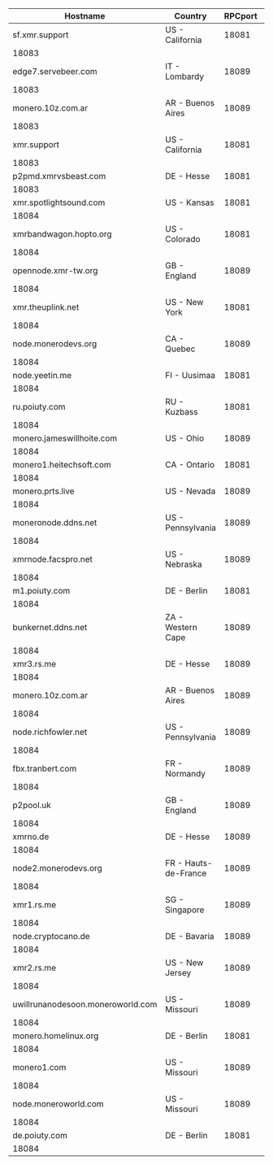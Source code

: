 Hostname | Country | RPCport | P2Pport
--- | --- | --- | ---
sf.xmr.support | US - California | 18081
 | 18083
edge7.servebeer.com | IT - Lombardy | 18089
 | 18083
monero.10z.com.ar | AR - Buenos Aires | 18089
 | 18083
xmr.support | US - California | 18081
 | 18083
p2pmd.xmrvsbeast.com | DE - Hesse | 18081
 | 18083
xmr.spotlightsound.com | US - Kansas | 18081
 | 18084
xmrbandwagon.hopto.org | US - Colorado | 18081
 | 18084
opennode.xmr-tw.org | GB - England | 18089
 | 18084
xmr.theuplink.net | US - New York | 18081
 | 18084
node.monerodevs.org | CA - Quebec | 18089
 | 18084
node.yeetin.me | FI - Uusimaa | 18081
 | 18084
ru.poiuty.com | RU - Kuzbass | 18081
 | 18084
monero.jameswillhoite.com | US - Ohio | 18089
 | 18084
monero1.heitechsoft.com | CA - Ontario | 18081
 | 18084
monero.prts.live | US - Nevada | 18089
 | 18084
moneronode.ddns.net | US - Pennsylvania | 18089
 | 18084
xmrnode.facspro.net | US - Nebraska | 18089
 | 18084
m1.poiuty.com | DE - Berlin | 18081
 | 18084
bunkernet.ddns.net | ZA - Western Cape | 18089
 | 18084
xmr3.rs.me | DE - Hesse | 18089
 | 18084
monero.10z.com.ar | AR - Buenos Aires | 18089
 | 18084
node.richfowler.net | US - Pennsylvania | 18089
 | 18084
fbx.tranbert.com | FR - Normandy | 18089
 | 18084
p2pool.uk | GB - England | 18089
 | 18084
xmrno.de | DE - Hesse | 18089
 | 18084
node2.monerodevs.org | FR - Hauts-de-France | 18089
 | 18084
xmr1.rs.me | SG - Singapore | 18089
 | 18084
node.cryptocano.de | DE - Bavaria | 18089
 | 18084
xmr2.rs.me | US - New Jersey | 18089
 | 18084
uwillrunanodesoon.moneroworld.com | US - Missouri | 18089
 | 18084
monero.homelinux.org | DE - Berlin | 18081
 | 18084
monero1.com | US - Missouri | 18089
 | 18084
node.moneroworld.com | US - Missouri | 18089
 | 18084
de.poiuty.com | DE - Berlin | 18081
 | 18084
